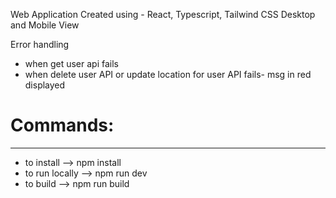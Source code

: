 Web Application Created using - React, Typescript, Tailwind CSS
Desktop and Mobile View

Error handling 
- when get user api fails
- when delete user API or update location for user API fails- msg in red displayed

# Commands: 
----------
- to install --> npm install
- to run locally --> npm run dev
- to build --> npm run build